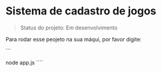 <h1>Sistema de cadastro de jogos</h1>

>Status do projeto: Em desenvolvimento

Para rodar esse peojeto na sua máqui, por favor digite:

´´´

node app.js
´´´´
